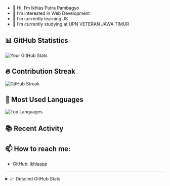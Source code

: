 - 👋 Hi, I’m Ikhlas Putra Pambagyo
- 👀 I’m interested in Web Development
- 🌱 I’m currently learning JS
- 💞️ I’m currently studying at UPN VETERAN JAWA TIMUR
## 📊 GitHub Statistics

![Your GitHub Stats](https://github-readme-stats.vercel.app/api?username=ikhlaspp&show_icons=true&theme=radical)

## 🔥 Contribution Streak

![GitHub Streak](https://github-readme-streak-stats.herokuapp.com/?user=ikhlaspp&theme=dark)

## 📌 Most Used Languages

![Top Languages](https://github-readme-stats.vercel.app/api/top-langs/?username=ikhlaspp&layout=compact&theme=radical)

## 📚 Recent Activity

<!--START_SECTION:activity-->
<!--END_SECTION:activity-->

## 📫 How to reach me:

- GitHub: [ikhlaspp](https://github.com/ikhlaspp)

---

<details>
  <summary>📈 Detailed GitHub Stats</summary>
  
  ![Metrics](https://metrics.lecoq.io/ikhlaspp?template=classic&base.header=0&base.activity=0&base.community=0&base.repositories=0&base.metadata=0&isocalendar=1&languages=1&people=1&achievements=1&isocalendar.duration=half-year&languages.limit=8&languages.threshold=0%25&languages.colors=github&languages.sections=most-used&languages.indepth=false&people.limit=24&people.identicons=false&people.size=28&people.types=followers%2C%20following&people.shuffle=false&achievements.threshold=C&achievements.secrets=true&achievements.display=detailed&achievements.limit=0&config.timezone=UTC)

</details>
